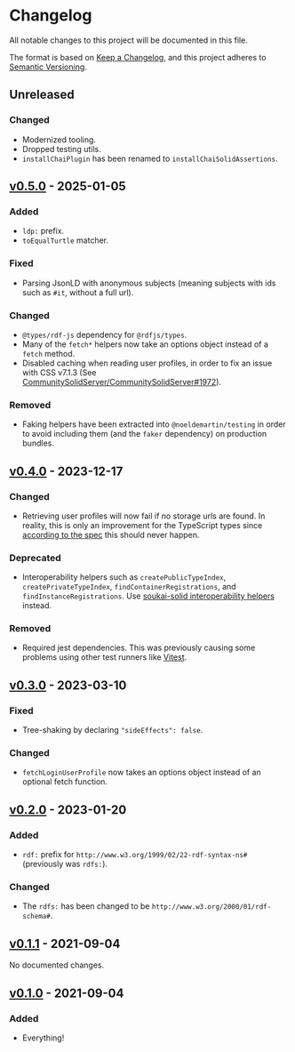 # Changelog

All notable changes to this project will be documented in this file.

The format is based on [Keep a Changelog](https://keepachangelog.com/en/1.0.0/), and this project adheres to [Semantic Versioning](https://semver.org/spec/v2.0.0.html).

## Unreleased

### Changed

- Modernized tooling.
- Dropped testing utils.
- `installChaiPlugin` has been renamed to `installChaiSolidAssertions`.

## [v0.5.0](https://github.com/NoelDeMartin/solid-utils/releases/tag/v0.5.0) - 2025-01-05

### Added

- `ldp:` prefix.
- `toEqualTurtle` matcher.

### Fixed

- Parsing JsonLD with anonymous subjects (meaning subjects with ids such as `#it`, without a full url).

### Changed

- `@types/rdf-js` dependency for `@rdfjs/types`.
- Many of the `fetch*` helpers now take an options object instead of a `fetch` method.
- Disabled caching when reading user profiles, in order to fix an issue with CSS v7.1.3 (See [CommunitySolidServer/CommunitySolidServer#1972](https://github.com/CommunitySolidServer/CommunitySolidServer/issues/1972)).

### Removed

- Faking helpers have been extracted into `@noeldemartin/testing` in order to avoid including them (and the `faker` dependency) on production bundles.

## [v0.4.0](https://github.com/NoelDeMartin/solid-utils/releases/tag/v0.4.0) - 2023-12-17

### Changed

- Retrieving user profiles will now fail if no storage urls are found. In reality, this is only an improvement for the TypeScript types since [according to the spec](https://solidproject.org/TR/protocol#storage-resource) this should never happen.

### Deprecated

- Interoperability helpers such as `createPublicTypeIndex`, `createPrivateTypeIndex`, `findContainerRegistrations`, and `findInstanceRegistrations`. Use [soukai-solid interoperability helpers](https://github.com/noeldemartin/soukai-solid#interoperability) instead.

### Removed

- Required jest dependencies. This was previously causing some problems using other test runners like [Vitest](https://vitest.dev/).

## [v0.3.0](https://github.com/NoelDeMartin/solid-utils/releases/tag/v0.3.0) - 2023-03-10

### Fixed

- Tree-shaking by declaring `"sideEffects": false`.

### Changed

- `fetchLoginUserProfile` now takes an options object instead of an optional fetch function.

## [v0.2.0](https://github.com/NoelDeMartin/solid-utils/releases/tag/v0.2.0) - 2023-01-20

### Added

- `rdf:` prefix for `http://www.w3.org/1999/02/22-rdf-syntax-ns#` (previously was `rdfs:`).

### Changed

- The `rdfs:` has been changed to be `http://www.w3.org/2000/01/rdf-schema#`.

## [v0.1.1](https://github.com/NoelDeMartin/solid-utils/releases/tag/v0.1.1) - 2021-09-04

No documented changes.

## [v0.1.0](https://github.com/NoelDeMartin/solid-utils/releases/tag/v0.1.0) - 2021-09-04

### Added

- Everything!
